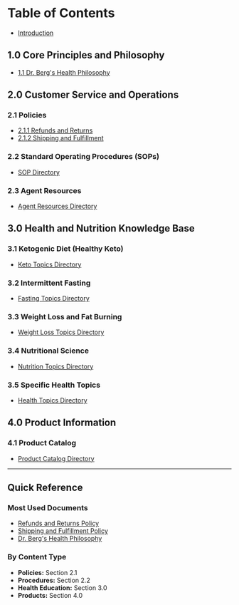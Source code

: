 # Table of Contents

* [Introduction](README.md)

## 1.0 Core Principles and Philosophy

* [1.1 Dr. Berg's Health Philosophy](1.0-Core-Principles-and-Philosophy/1.1-Dr-Bergs-Health-Philosophy.md)

## 2.0 Customer Service and Operations

### 2.1 Policies

* [2.1.1 Refunds and Returns](2.0-Customer-Service-and-Operations/2.1-Policies/2.1.1-Refunds-and-Returns.md)
* [2.1.2 Shipping and Fulfillment](2.0-Customer-Service-and-Operations/2.1-Policies/2.1.2-Shipping-and-Fulfillment.md)

### 2.2 Standard Operating Procedures (SOPs)

* [SOP Directory](2.0-Customer-Service-and-Operations/2.2-Standard-Operating-Procedures-SOPs/README.md)

### 2.3 Agent Resources

* [Agent Resources Directory](2.0-Customer-Service-and-Operations/2.3-Agent-Resources/README.md)

## 3.0 Health and Nutrition Knowledge Base

### 3.1 Ketogenic Diet (Healthy Keto)

* [Keto Topics Directory](3.0-Health-and-Nutrition-Knowledge-Base/3.1-Ketogenic-Diet-Healthy-Keto/README.md)

### 3.2 Intermittent Fasting

* [Fasting Topics Directory](3.0-Health-and-Nutrition-Knowledge-Base/3.2-Intermittent-Fasting/README.md)

### 3.3 Weight Loss and Fat Burning

* [Weight Loss Topics Directory](3.0-Health-and-Nutrition-Knowledge-Base/3.3-Weight-Loss-and-Fat-Burning/README.md)

### 3.4 Nutritional Science

* [Nutrition Topics Directory](3.0-Health-and-Nutrition-Knowledge-Base/3.4-Nutritional-Science/README.md)

### 3.5 Specific Health Topics

* [Health Topics Directory](3.0-Health-and-Nutrition-Knowledge-Base/3.5-Specific-Health-Topics/README.md)

## 4.0 Product Information

### 4.1 Product Catalog

* [Product Catalog Directory](4.0-Product-Information/4.1-Product-Catalog/README.md)

---

## Quick Reference

### Most Used Documents

* [Refunds and Returns Policy](2.0-Customer-Service-and-Operations/2.1-Policies/2.1.1-Refunds-and-Returns.md)
* [Shipping and Fulfillment Policy](2.0-Customer-Service-and-Operations/2.1-Policies/2.1.2-Shipping-and-Fulfillment.md)
* [Dr. Berg's Health Philosophy](1.0-Core-Principles-and-Philosophy/1.1-Dr-Bergs-Health-Philosophy.md)

### By Content Type

* **Policies:** Section 2.1
* **Procedures:** Section 2.2
* **Health Education:** Section 3.0
* **Products:** Section 4.0


